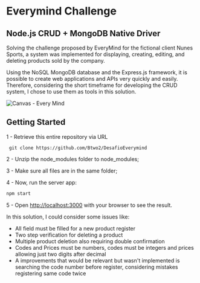 # Everymind Challenge

##  Node.js CRUD + MongoDB Native Driver

Solving the challenge proposed by EveryMind for the fictional client Nunes Sports, a system was implemented for displaying, creating, editing, and deleting products sold by the company.

Using the NoSQL MongoDB database and the Express.js framework, it is possible to create web applications and APIs very quickly and easily. Therefore, considering the short timeframe for developing the CRUD system, I chose to use them as tools in this solution.

![Canvas - Every Mind](https://github.com/Btwo2/DesafioEverymind/assets/110456965/5e7aa779-d228-4e55-8b9f-04ed7c3753de)


## Getting Started

 1 - Retrieve this entire repository via URL
 
  ```git
   git clone https://github.com/Btwo2/DesafioEverymind
  ```

 2 - Unzip the node_modules folder to node_modules\;
 
 3 - Make sure all files are in the same folder;
 
 4 - Now, run the server app:

  ```cmd
  npm start
  ```

 5 - Open [http://localhost:3000](http://localhost:3000) with your browser to see the result.
 
In this solution, I could consider some issues like:
 - All field must be filled for a new product register
 - Two step verification for deleting a product
 - Multiple product deletion also requiring double confirmation
 - Codes and Prices must be numbers, codes must be integers and prices allowing just two digits after decimal
 - A improvements that would be relevant but wasn't implemented is searching the code number before register, considering mistakes registering same code twice
